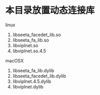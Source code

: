 # 本目录放置动态连接库
linux

1. libseeta_facedet_lib.so
2. libseeta_fa_lib.so
3. libviplnet.so
4. libviplnet.so.4.5


macOSX

1. libseeta_fa_lib.dylib
2. libseeta_facedet_lib.dylib
3. libviplnet.4.5.dylib
4. libviplnet.dylib
